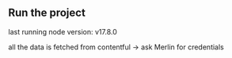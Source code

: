 ## Run the project

last running node version: v17.8.0

all the data is fetched from contentful -> ask Merlin for credentials

